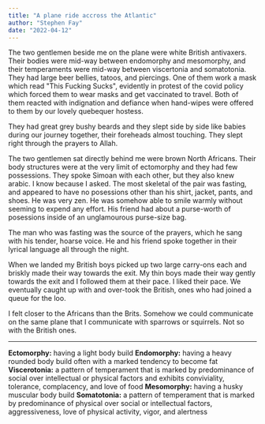 ```yaml
---
title: "A plane ride accross the Atlantic"
author: "Stephen Fay"
date: "2022-04-12"
---
```



The two gentlemen beside me on the plane were white British antivaxers. Their bodies were mid-way between endomorphy and mesomorphy, and their temperaments were mid-way between viscertonia and somatotonia. They had large beer bellies, tatoos, and piercings. One of them work a mask which read "This Fucking Sucks", evidently in protest of the covid policy which forced them to wear masks and get vaccinated to travel. Both of them reacted with indignation and defiance when hand-wipes were offered to them by our lovely quebequer hostess.

They had great grey bushy beards and they slept side by side like babies during our journey together, their foreheads almost touching. They slept right through the prayers to Allah. 

The two gentlemen sat directly behind me were brown North Africans. Their body structures were at the very limit of ectomorphy and they had few possessions. They spoke Simoan with each other, but they also knew arabic. I know because I asked. The most skeletal of the pair was fasting, and appeared to have no posessions other than his shirt, jacket, pants, and shoes. He was very zen. He was somehow able to smile warmly without seeming to expend any effort. His friend had about a purse-worth of posessions inside of an unglamourous purse-size bag.

The man who was fasting was the source of the prayers, which he sang with his tender, hoarse voice. He and his friend spoke together in their lyrical language all through the night. 

When we landed my British boys picked up two large carry-ons each and briskly made their way towards the exit. My thin boys made their way gently towards the exit and I followed them at their pace. I liked their pace. We eventually caught up with and over-took the British, ones who had joined a queue for the loo.

I felt closer to the Africans than the Brits. Somehow we could communicate on the same plane that I communicate with sparrows or squirrels. Not so with the British ones. 




---


**Ectomorphy:** having a light body build
**Endomorphy:** having a heavy rounded body build often with a marked tendency to become fat
**Viscerotonia:** a pattern of temperament that is marked by predominance of social over intellectual or physical factors and exhibits conviviality, tolerance, complacency, and love of food
**Mesomorphy:** having a husky muscular body build
**Somatotonia:** a pattern of temperament that is marked by predominance of physical over social or intellectual factors, aggressiveness, love of physical activity, vigor, and alertness
